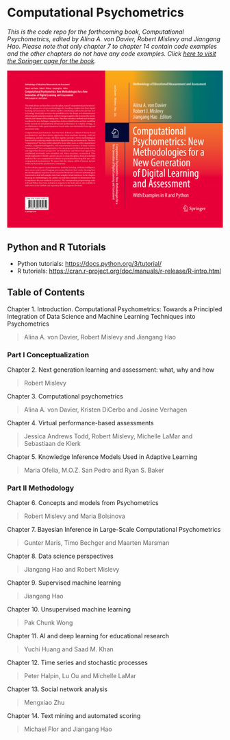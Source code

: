 # Computational Psychometrics
*This is the code repo for the forthcoming book, Computational Psychometrics, edited by Alina A. von Davier, Robert Mislevy and Jiangang Hao. Please note that only chapter 7 to chapter 14 contain code examples and the other chapters do not have any code examples. Click [here to visit the Springer page for the book](https://link.springer.com/book/9783030743932).*

<img src="book_cover.png" alt="Computational Psychometrics" width="800"/>

## Python and R Tutorials
* Python tutorials: https://docs.python.org/3/tutorial/
* R tutorials: https://cran.r-project.org/doc/manuals/r-release/R-intro.html

## Table of Contents

Chapter 1. Introduction. Computational Psychometrics: Towards a Principled Integration of Data Science and Machine Learning Techniques into Psychometrics
> Alina A. von Davier, Robert Mislevy and Jiangang Hao

### Part I Conceptualization

Chapter 2. Next generation learning and assessment: what, why and how
> Robert Mislevy

Chapter 3. Computational psychometrics 
> Alina A. von Davier, Kristen DiCerbo and Josine Verhagen

Chapter 4. Virtual performance-based assessments
> Jessica Andrews Todd, Robert Mislevy, Michelle LaMar and Sebastiaan de Klerk

Chapter 5. Knowledge Inference Models Used in Adaptive Learning
> Maria Ofelia, M.O.Z. San Pedro and Ryan S. Baker

### Part II Methodology

Chapter 6. Concepts and models from Psychometrics
> Robert Mislevy and Maria Bolsinova

Chapter 7. Bayesian Inference in Large-Scale Computational Psychometrics
> Gunter Maris, Timo Bechger and Maarten Marsman 

Chapter 8. Data science perspectives
> Jiangang Hao and Robert Mislevy

Chapter 9. Supervised machine learning 
> Jiangang Hao

Chapter 10. Unsupervised machine learning
> Pak Chunk Wong

Chapter 11. AI and deep learning for educational research
> Yuchi Huang and Saad M. Khan

Chapter 12. Time series and stochastic processes 
> Peter Halpin, Lu Ou and Michelle LaMar

Chapter 13. Social network analysis
> Mengxiao Zhu

Chapter 14. Text mining and automated scoring 
> Michael Flor and Jiangang Hao


